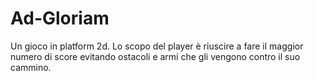# Ad-Gloriam
Un gioco in platform 2d. Lo scopo del player è riuscire a fare il maggior numero di score evitando ostacoli e armi che gli vengono contro il suo cammino.
